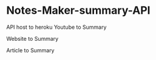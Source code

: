 # Notes-Maker-summary-API
API host to heroku
Youtube to Summary

Website to Summary

Article to Summary
